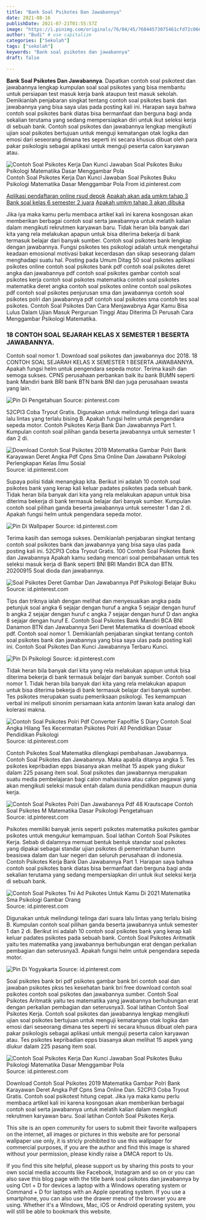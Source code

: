```yaml
---
title: "Bank Soal Psikotes Dan Jawabannya"
date: 2021-08-16
publishDate: 2021-07-21T01:55:57Z
image: "https://i.pinimg.com/originals/76/04/45/76044573075461cfd72c0662ccccc01f.png"
author: "Budi" # use capitalize
categories: ["Sekolah"]
tags: ["sekolah"]
keywords: "Bank soal psikotes dan jawabannya"
draft: false

---
```

<script type='text/javascript' src='//pl15944992.alternativecpmgate.com/6c/6f/d6/6c6fd630211742b4db132bd23b46b946.js'></script>
<script type='text/javascript' src='//pl15944975.alternativecpmgate.com/86/71/9a/86719ae0c65e9b2f7eb2905a08638c06.js'></script>
**Bank Soal Psikotes Dan Jawabannya**. Dapatkan contoh soal psikotest dan jawabannya lengkap kumpulan soal soal psikotes yang bisa membantu untuk persiapan test masuk kerja bank ataupun test masuk sekolah. Demikianlah penjabaran singkat tentang contoh soal psikotes bank dan jawabannya yang bisa saya ulas pada posting kali ini. Harapan saya bahwa contoh soal psikotes bank diatas bisa bermanfaat dan berguna bagi anda sekalian terutama yang sedang mempersiapkan diri untuk ikut seleksi kerja di sebuah bank. Contoh soal psikotes dan jawabannya lengkap mengikuti ujian soal psikotes bertujuan untuk menguji kematangan otak logika dan emosi dari seseorang dimana tes seperti ini secara khusus dibuat oleh para pakar psikologis sebagai aplikasi untuk menguji peserta calon karyawan atau.

![Contoh Soal Psikotes Kerja Dan Kunci Jawaban Soal Psikotes Buku Psikologi Matematika Dasar Menggambar Pola](https://i.pinimg.com/originals/76/04/45/76044573075461cfd72c0662ccccc01f.png "Contoh Soal Psikotes Kerja Dan Kunci Jawaban Soal Psikotes Buku Psikologi Matematika Dasar Menggambar Pola")
Contoh Soal Psikotes Kerja Dan Kunci Jawaban Soal Psikotes Buku Psikologi Matematika Dasar Menggambar Pola From id.pinterest.com

[Aplikasi pendaftaran online rsud depok](/aplikasi-pendaftaran-online-rsud-depok/)
[Apakah akan ada umkm tahap 3](/apakah-akan-ada-umkm-tahap-3/)
[Bank soal kelas 6 semester 2 juara](/bank-soal-kelas-6-semester-2-juara/)
[Apakah umkm tahap 3 akan dibuka](/apakah-umkm-tahap-3-akan-dibuka/)

Jika iya maka kamu perlu membaca artikel kali ini karena kosngosan akan memberikan berbagai contoh soal serta jawabannya untuk melatih kalian dalam mengikuti rekrutmen karyawan baru. Tidak heran bila banyak dari kita yang rela melakukan apapun untuk bisa diterima bekerja di bank termasuk belajar dari banyak sumber. Contoh soal psikotes bank lengkap dengan jawabannya. Fungsi psikotes tes psikologi adalah untuk mengetahui keadaan emosional motivasi bakat kecerdasan dan sikap seseorang dalam menghadapi suatu hal. Posting pada Umum Ditag 50 soal psikotes aplikasi psikotes online contoh soal psikotes bank pdf contoh soal psikotes deret angka dan jawabannya pdf contoh soal psikotes gambar contoh soal psikotes kerja contoh soal psikotes matematika contoh soal psikotes matematika deret angka contoh soal psikotes online contoh soal psikotes pdf contoh soal psikotes penjurusan sma dan jawabannya contoh soal psikotes polri dan jawabannya pdf contoh soal psikotes sma contoh tes soal psikotes. Contoh Soal Psikotes Dan Cara Menjawabnya Agar Kamu Bisa Lulus Dalam Ujian Masuk Perguruan Tinggi Atau Diterima Di Perusah Cara Menggambar Psikologi Matematika.

### 18 CONTOH SOAL SEJARAH KELAS X SEMESTER 1 BESERTA JAWABANNYA.

Contoh soal nomor 1. Download soal psikotes dan jawabannya doc 2018. 18 CONTOH SOAL SEJARAH KELAS X SEMESTER 1 BESERTA JAWABANNYA. Apakah fungsi helm untuk pengendara sepeda motor. Terima kasih dan semoga sukses. CPNS perusahaan perbankan baik itu bank BUMN seperti bank Mandiri bank BRI bank BTN bank BNI dan juga perusahaan swasta yang lain.


![Pin Di Pengetahuan](https://i.pinimg.com/736x/59/82/ec/5982ec258f0368313f79eeeec918607b.jpg "Pin Di Pengetahuan")
Source: pinterest.com

52CPI3 Coba Tryout Gratis. Digunakan untuk melindungi telinga dari suara lalu lintas yang terlalu bising B. Apakah fungsi helm untuk pengendara sepeda motor. Contoh Psikotes Kerja Bank Dan Jawabannya Part 1. Kumpulan contoh soal pilihan ganda beserta jawabannya untuk semester 1 dan 2 di.

![Download Contoh Soal Psikotes 2019 Matematika Gambar Polri Bank Karayawan Deret Angka Pdf Cpns Sma Online Dan Jawabann Psikologi Perlengkapan Kelas Ilmu Sosial](https://i.pinimg.com/564x/5f/2e/f7/5f2ef7e851861d93a3cf0eab1e3ae16f.jpg "Download Contoh Soal Psikotes 2019 Matematika Gambar Polri Bank Karayawan Deret Angka Pdf Cpns Sma Online Dan Jawabann Psikologi Perlengkapan Kelas Ilmu Sosial")
Source: id.pinterest.com

Supaya polisi tidak menangkap kita. Berikut ini adalah 10 contoh soal psikotes bank yang kerap kali keluar padates psikotes pada sebuah bank. Tidak heran bila banyak dari kita yang rela melakukan apapun untuk bisa diterima bekerja di bank termasuk belajar dari banyak sumber. Kumpulan contoh soal pilihan ganda beserta jawabannya untuk semester 1 dan 2 di. Apakah fungsi helm untuk pengendara sepeda motor.

![Pin Di Wallpaper](https://i.pinimg.com/originals/fd/7b/70/fd7b702b86c2ad360b124659d5380a7f.jpg "Pin Di Wallpaper")
Source: id.pinterest.com

Terima kasih dan semoga sukses. Demikianlah penjabaran singkat tentang contoh soal psikotes bank dan jawabannya yang bisa saya ulas pada posting kali ini. 52CPI3 Coba Tryout Gratis. 100 Contoh Soal Psikotes Bank dan Jawabannya Apakah kamu sedang mencari soal pembahasan untuk tes seleksi masuk kerja di Bank seperti BNI BRI Mandiri BCA dan BTN. 20200915 Soal dioda dan jawabannya.

![Soal Psikotes Deret Gambar Dan Jawabannya Pdf Psikologi Belajar Buku](https://i.pinimg.com/564x/20/46/c9/2046c979704c12381aeb407563b495ea.jpg "Soal Psikotes Deret Gambar Dan Jawabannya Pdf Psikologi Belajar Buku")
Source: id.pinterest.com

Tips dan triknya ialah dengan melihat dan menyesuaikan angka pada petunjuk soal angka 6 sejajar dengan huruf a angka 5 sejajar dengan huruf b angka 2 sejajar dengan huruf c angka 7 sejajar dengan huruf D dan angka 8 sejajar dengan huruf E. Contoh Soal Psikotes Bank Mandiri BCA BNI Danamon BTN dan Jawabannya Seri Deret Matematika di download ebook pdf. Contoh soal nomor 1. Demikianlah penjabaran singkat tentang contoh soal psikotes bank dan jawabannya yang bisa saya ulas pada posting kali ini. Contoh Soal Psikotes Dan Kunci Jawabannya Terbaru Kunci.

![Pin Di Psikologi](https://i.pinimg.com/474x/f4/74/d7/f474d78e96b39a446cfcf497e74abf06.jpg "Pin Di Psikologi")
Source: id.pinterest.com

Tidak heran bila banyak dari kita yang rela melakukan apapun untuk bisa diterima bekerja di bank termasuk belajar dari banyak sumber. Contoh soal nomor 1. Tidak heran bila banyak dari kita yang rela melakukan apapun untuk bisa diterima bekerja di bank termasuk belajar dari banyak sumber. Tes psikotes merupakan suatu pemeriksaan psikologi. Tes kemampuan verbal ini meliputi sinonim persamaan kata antonim lawan kata analogi dan kolerasi makna.

![Contoh Soal Psikotes Polri Pdf Converter Fapolfile S Diary Contoh Soal Angka Hilang Tes Kecermatan Psikotes Polri All Pendidikan Dasar Pendidikan Psikologi](https://i.pinimg.com/originals/cd/5d/6f/cd5d6f908d751a92f3dd29ab4de1ac8c.jpg "Contoh Soal Psikotes Polri Pdf Converter Fapolfile S Diary Contoh Soal Angka Hilang Tes Kecermatan Psikotes Polri All Pendidikan Dasar Pendidikan Psikologi")
Source: id.pinterest.com

Contoh Psikotes Soal Matematika dilengkapi pembahasan Jawabannya. Contoh Soal Psikotes dan Jawabannya. Maka apabila ditanya angka 5. Tes psikotes kepribadian epps biasanya akan melihat 15 aspek yang diukur dalam 225 pasang item soal. Soal psikotes dan jawabannya merupakan suatu media pembelajaran bagi calon mahasiswa atau calon pegawai yang akan mengikuti seleksi masuk entah dalam dunia pendidikan maupun dunia kerja.

![Contoh Soal Psikotes Polri Dan Jawabannya Pdf 48 Krautscape Contoh Soal Psikotes M Matematika Dasar Psikologi Pengetahuan](https://i.pinimg.com/originals/04/b3/a3/04b3a3750b4065b462f748fe46b0fc43.jpg "Contoh Soal Psikotes Polri Dan Jawabannya Pdf 48 Krautscape Contoh Soal Psikotes M Matematika Dasar Psikologi Pengetahuan")
Source: id.pinterest.com

Psikotes memiliki banyak jenis seperti psikotes matematika psikotes gambar psikotes untuk mengukur kemampuan. Soal latihan Contoh Soal Psikotes Kerja. Sebab di dalamnya memuat bentuk bentuk standar soal psikotes yang dipakai sebagai standar ujian psikotes di pemerintahan bumn beasiswa dalam dan luar negeri dan seluruh perusahaan di indonesia. Contoh Psikotes Kerja Bank Dan Jawabannya Part 1. Harapan saya bahwa contoh soal psikotes bank diatas bisa bermanfaat dan berguna bagi anda sekalian terutama yang sedang mempersiapkan diri untuk ikut seleksi kerja di sebuah bank.

![Contoh Soal Psikotes Tni Ad Psikotes Untuk Kamu Di 2021 Matematika Sma Psikologi Gambar Orang](https://i.pinimg.com/736x/27/66/90/2766907c412f01aecd1a29acf38007d4.jpg "Contoh Soal Psikotes Tni Ad Psikotes Untuk Kamu Di 2021 Matematika Sma Psikologi Gambar Orang")
Source: id.pinterest.com

Digunakan untuk melindungi telinga dari suara lalu lintas yang terlalu bising B. Kumpulan contoh soal pilihan ganda beserta jawabannya untuk semester 1 dan 2 di. Berikut ini adalah 10 contoh soal psikotes bank yang kerap kali keluar padates psikotes pada sebuah bank. Contoh Soal Psikotes Aritmatik yaitu tes matematika yang jawabannya berhubungan erat dengan perkalian pembagian dan seterusnya3. Apakah fungsi helm untuk pengendara sepeda motor.

![Pin Di Yogyakarta](https://i.pinimg.com/originals/66/a7/14/66a71437bb3dc34757edaefd4997eb9e.jpg "Pin Di Yogyakarta")
Source: id.pinterest.com

Soal psikotes bank bri pdf psikotes gambar bank bri contoh soal dan jawaban psikotes pkss tes kesehatan bank bri free download contoh soal psikotes contoh soal psikotes dan jawabannya sumber. Contoh Soal Psikotes Aritmatik yaitu tes matematika yang jawabannya berhubungan erat dengan perkalian pembagian dan seterusnya3. Soal latihan Contoh Soal Psikotes Kerja. Contoh soal psikotes dan jawabannya lengkap mengikuti ujian soal psikotes bertujuan untuk menguji kematangan otak logika dan emosi dari seseorang dimana tes seperti ini secara khusus dibuat oleh para pakar psikologis sebagai aplikasi untuk menguji peserta calon karyawan atau. Tes psikotes kepribadian epps biasanya akan melihat 15 aspek yang diukur dalam 225 pasang item soal.

![Contoh Soal Psikotes Kerja Dan Kunci Jawaban Soal Psikotes Buku Psikologi Matematika Dasar Menggambar Pola](https://i.pinimg.com/originals/76/04/45/76044573075461cfd72c0662ccccc01f.png "Contoh Soal Psikotes Kerja Dan Kunci Jawaban Soal Psikotes Buku Psikologi Matematika Dasar Menggambar Pola")
Source: id.pinterest.com

Download Contoh Soal Psikotes 2019 Matematika Gambar Polri Bank Karayawan Deret Angka Pdf Cpns Sma Online Dan. 52CPI3 Coba Tryout Gratis. Contoh soal psikotest hitung cepat. Jika iya maka kamu perlu membaca artikel kali ini karena kosngosan akan memberikan berbagai contoh soal serta jawabannya untuk melatih kalian dalam mengikuti rekrutmen karyawan baru. Soal latihan Contoh Soal Psikotes Kerja.

This site is an open community for users to submit their favorite wallpapers on the internet, all images or pictures in this website are for personal wallpaper use only, it is stricly prohibited to use this wallpaper for commercial purposes, if you are the author and find this image is shared without your permission, please kindly raise a DMCA report to Us.

If you find this site helpful, please support us by sharing this posts to your own social media accounts like Facebook, Instagram and so on or you can also save this blog page with the title bank soal psikotes dan jawabannya by using Ctrl + D for devices a laptop with a Windows operating system or Command + D for laptops with an Apple operating system. If you use a smartphone, you can also use the drawer menu of the browser you are using. Whether it's a Windows, Mac, iOS or Android operating system, you will still be able to bookmark this website.
